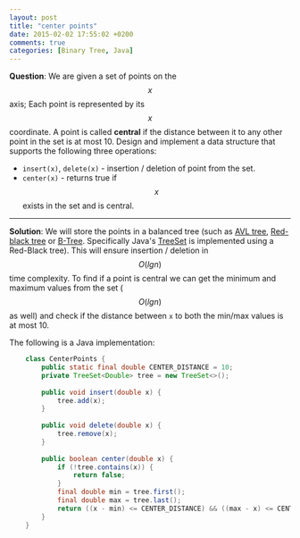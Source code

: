 ```yaml
---
layout: post
title: "center points"
date: 2015-02-02 17:55:02 +0200
comments: true
categories: [Binary Tree, Java]
---
```


**Question**: We are given a set of points on the $$x$$ axis; Each point is represented by its $$x$$ coordinate.
A point is called **central** if the distance between it to any other point in the set is at most 10.
Design and implement a data structure that supports the following three operations:

* ```insert(x)```, ```delete(x)``` - insertion / deletion of point from the set.
* ```center(x)``` - returns true if $$x$$ exists in the set and is central.

<!--more-->

---

**Solution**: We will store the points in a balanced tree (such as [AVL tree](http://en.wikipedia.org/wiki/AVL_tree), [Red-black tree](http://en.wikipedia.org/wiki/Red%E2%80%93black_tree) or [B-Tree](http://en.wikipedia.org/wiki/B-tree). Specifically Java's [TreeSet](http://docs.oracle.com/javase/8/docs/api/java/util/TreeSet.html) is implemented using a Red-Black tree). This will ensure insertion / deletion in $$O(lgn)$$ time complexity.
To find if a point is central we can get the minimum and maximum values from the set ($$O(lgn)$$ as well) and check if the distance between ```x``` to both the min/max values is at most 10.

The following is a Java implementation:

``` Java
    class CenterPoints {
        public static final double CENTER_DISTANCE = 10;
        private TreeSet<Double> tree = new TreeSet<>();
    
        public void insert(double x) {
            tree.add(x);
        }
    
        public void delete(double x) {
            tree.remove(x);
        }
    
        public boolean center(double x) {
            if (!tree.contains(x)) {
                return false;
            }
            final double min = tree.first();
            final double max = tree.last();
            return ((x - min) <= CENTER_DISTANCE) && ((max - x) <= CENTER_DISTANCE);
        }
    }
```

